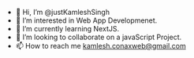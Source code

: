 - 👋 Hi, I’m @justKamleshSingh
- 👀 I’m interested in Web App Developmenet.
- 🌱 I’m currently learning NextJS.
- 💞️ I’m looking to collaborate on a javaScript Project.
- 📫 How to reach me kamlesh.conaxweb@gmail.com

<!---
justKamleshSingh/justKamleshSingh is a ✨ special ✨ repository because its `README.md` (this file) appears on your GitHub profile.
You can click the Preview link to take a look at your changes.
--->
